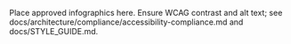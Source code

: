 Place approved infographics here. Ensure WCAG contrast and alt text; see docs/architecture/compliance/accessibility-compliance.md and docs/STYLE_GUIDE.md.
